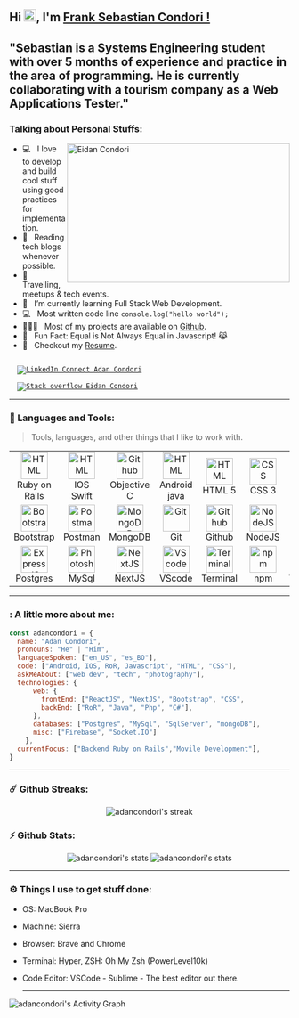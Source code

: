 
## Hi <img src="https://media.giphy.com/media/hvRJCLFzcasrR4ia7z/giphy.gif" width="22px">, I'm [Frank Sebastian Condori !](https://github.com/sebascondori/)


"Sebastian is a Systems Engineering student with over 5 months of experience and practice in the area of programming. He is currently collaborating with a tourism company as a Web Applications Tester."
---

### Talking about Personal Stuffs:

<img align="right" height="250" width="400" alt="Eidan Condori" src="img/developer.gif" />

- 💻 &nbsp; I love to develop and build cool stuff using good practices for implementation.
- 📰 &nbsp; Reading tech blogs whenever possible.
- 🍕 &nbsp; Travelling, meetups & tech events.
- 🚀 &nbsp; I’m currently learning Full Stack Web Development.
- 💻 &nbsp; Most written code line `console.log("hello world");`
- 👨🏻‍💻 &nbsp; Most of my projects are available on [Github](https://adancondori.github.io/).
- 👾 &nbsp; Fun Fact: Equal is Not Always Equal in Javascript! 😹
- 📝 &nbsp; Checkout my [Resume](https://adancondori.github.io/).

<p>

<code>
  <a href="https://www.linkedin.com/in/adancondori/" rel="nofollow"><img src="https://camo.githubusercontent.com/30b1a9002c659b7b7be7d364099a12ca06d7bd1b/68747470733a2f2f696d672e736869656c64732e696f2f62616467652f2532302d436f6e6e6563742d626c61636b3f636f6c6f723d313431373141266c6162656c436f6c6f723d323132313231266c6f676f3d6c696e6b6564696e266c6f676f436f6c6f723d666666666666" alt="LinkedIn Connect Adan Condori" data-canonical-src="https://img.shields.io/badge/%20-Connect-black?color=14171A&amp;labelColor=212121&amp;logo=linkedin&amp;logoColor=ffffff" style="max-width:100%;"></a>
</code>
<code>
  <a href="https://stackoverflow.com/users/5873203/adan-condori-c"><img src="https://camo.githubusercontent.com/6c16966ca2fde7c772c57526ea15bbd09f3ba71c/68747470733a2f2f696d672e736869656c64732e696f2f62616467652f2d537461636b2532304f766572666c6f772d3232323232323f7374796c653d666c61742d737175617265266c6f676f3d737461636b2d6f766572666c6f77266c6f676f436f6c6f723d7768697465266c696e6b3d68747470733a2f2f737461636b6f766572666c6f772e636f6d2f75736572732f373933383437312f72696661742d683f7461623d70726f66696c65" alt="Stack overflow Eidan Condori"></a></code>
</p>

---

### :dart: Languages and Tools:

> Tools, languages, and other things that I like to work with.

<table>
  <tr>
    <td align="center" width="96">
      <a href="#">
        <img src="https://upload.wikimedia.org/wikipedia/commons/c/c3/Ruby_on_Rails_logo.svg" width="48" height="48" alt="HTML" />
      </a>
      <br>Ruby on Rails
    </td>
    <td align="center" width="96">
      <a href="#">
        <img src="https://upload.wikimedia.org/wikipedia/commons/c/c0/Swift-im.svg" width="48" height="48" alt="HTML" />
      </a>
      <br>IOS Swift
    </td>
    <td align="center"  width="96">
      <a href="#">
        <img src="https://seeklogo.com/images/O/objective-c-logo-81746870EF-seeklogo.com.png" width="48" height="48" alt="Github" />
      </a>
      <br>Objective C
    </td>
    <td align="center" width="96">
      <a href="#">
        <img src="https://upload.wikimedia.org/wikipedia/commons/5/5a/Android_5.1_apk_icon.png" width="48" height="48" alt="HTML" />
      </a>
      <br>Android java
    </td>
    <td align="center" width="96">
      <a href="#">
        <img src="https://upload.wikimedia.org/wikipedia/commons/6/61/HTML5_logo_and_wordmark.svg" width="48" height="48" alt="HTML" />
      </a>
      <br>HTML 5
    </td>
    <td align="center" width="96">
      <a href="#">
        <img src="https://upload.wikimedia.org/wikipedia/commons/d/d5/CSS3_logo_and_wordmark.svg" width="48" height="48" alt="CSS" />
      </a>
      <br>CSS 3
    </td>
    <td align="center" width="96">
      <a href="#">
        <img src="https://upload.wikimedia.org/wikipedia/commons/9/99/Unofficial_JavaScript_logo_2.svg" width="48" height="48" alt="Javascript" />
      </a>
      <br>Javascript
    </td>
    <td align="center" width="96">
      <a href="#">
        <img src="https://www.vectorlogo.zone/logos/reactjs/reactjs-icon.svg" width="48" height="48" alt="ReactJS" />
      </a>
      <br>ReactJS
    </td>
  </tr>
  <tr>
    <td align="center" width="96">
      <a href="#" >
        <img src="https://upload.wikimedia.org/wikipedia/commons/b/b2/Bootstrap_logo.svg" width="48" height="48" alt="Bootstrap" />
      </a>
      <br>Bootstrap
    </td>
    <td align="center" width="96">
      <a href="#">
        <img src="https://www.vectorlogo.zone/logos/getpostman/getpostman-icon.svg" width="48" height="48" alt="Postman" />
      </a>
      <br>Postman
    </td>
    <td align="center" width="96">
      <a href="#">
        <img src="https://www.vectorlogo.zone/logos/mongodb/mongodb-icon.svg" width="48" height="48" alt="MongoDB" />
      </a>
      <br>MongoDB
    </td>
    <td align="center" width="96">
      <a href="#">
        <img src="https://upload.wikimedia.org/wikipedia/commons/e/e0/Git-logo.svg" width="48" height="48" alt="Git" />
      </a>
      <br>Git
    </td>
    <td align="center"  width="96">
      <a href="#">
        <img src="https://github.githubassets.com/images/modules/logos_page/Octocat.png" width="48" height="48" alt="Github" />
      </a>
      <br>Github
    </td>
    <td align="center" width="96">
      <a href="#">
        <img src="https://upload.wikimedia.org/wikipedia/commons/d/d9/Node.js_logo.svg" width="48" height="48" alt="NodeJS" />
      </a>
      <br>NodeJS
    </td>
  </tr>
  <tr>
    <td align="center" width="96"> 
      <a href="#" >
        <img src="https://upload.wikimedia.org/wikipedia/commons/2/29/Postgresql_elephant.svg" width="48" height="48" alt="ExpressJS" />
      </a>
      <br>Postgres
    </td>
        <td align="center" width="96">
      <a href="#" >
        <img src="https://upload.wikimedia.org/wikipedia/commons/0/0a/MySQL_textlogo.svg" width="48" height="48" alt="Photoshop" />
      </a>
      <br>MySql
    </td>
    <td align="center" width="96">
      <a href="#" >
        <img src="https://upload.wikimedia.org/wikipedia/commons/8/8e/Nextjs-logo.svg" width="48" height="48" alt="NextJS" />
      </a>
      <br>NextJS
    </td>
    <td align="center"  width="96">
      <a href="#">
        <img src="https://upload.wikimedia.org/wikipedia/commons/9/9a/Visual_Studio_Code_1.35_icon.svg" width="48" height="48" alt="VScode" />
      </a>
      <br>VScode
    </td>
    <td align="center" width="96">
      <a href="#">
        <img src="https://cdn.worldvectorlogo.com/logos/terminal-1.svg" width="48" height="48" alt="Terminal" />
      </a>
      <br>Terminal
    </td>
    <td align="center"  width="96">
      <a href="#">
        <img src="https://upload.wikimedia.org/wikipedia/commons/d/db/Npm-logo.svg" width="48" height="48" alt="npm" />
      </a>
      <br>npm
    </td>
    <td align="center" width="96">
      <a href="#" >
        <img src="https://www.vectorlogo.zone/logos/tailwindcss/tailwindcss-icon.svg" width="48" height="48" alt="TailwindCSS" />
      </a>
      <br>TailwindCSS
    </td>
    <td align="center" width="96">
      <a href="#" >
        <img src="https://upload.wikimedia.org/wikipedia/commons/3/35/Tux.svg" width="48" height="48" alt="Linux" />
      </a>
      <br>Linux
    </td>
  </tr>
</table>

---

### : A little more about me:

```javascript
const adancondori = {
  name: "Adan Condori",
  pronouns: "He" | "Him",
  languageSpoken: ["en_US", "es_BO"],
  code: ["Android, IOS, RoR, Javascript", "HTML", "CSS"],
  askMeAbout: ["web dev", "tech", "photography"],
  technologies: {
      web: {
        frontEnd: ["ReactJS", "NextJS", "Bootstrap", "CSS",
        backEnd: ["RoR", "Java", "Php", "C#"],
      },
      databases: ["Postgres", "MySql", "SqlServer", "mongoDB"],
      misc: ["Firebase", "Socket.IO"]
    },
  currentFocus: ["Backend Ruby on Rails","Movile Development"],
}
```

---

### ☄️ Github Streaks:
<p align="center">
    <img alt="adancondori's streak" src="https://github-readme-streak-stats.herokuapp.com/?user=adancondori&theme=tokyonight&hide_border=true"/>
</p>

### ⚡ Github Stats:

<p align="center">
	<img src="https://github-readme-stats.vercel.app/api?username=adancondori&show_icons=true&hide_border=true&theme=tokyonight" alt="adancondori's stats" />
	<img src="https://github-readme-stats.vercel.app/api/top-langs?username=adancondori&show_icons=true&locale=en&layout=compact&theme=tokyonight&hide_border=true" alt="adancondori's stats"/>
</p>

---

### ⚙️ Things I use to get stuff done:
- OS: MacBook Pro
- Machine: Sierra
- Browser: Brave and Chrome
- Terminal: Hyper, ZSH: Oh My Zsh (PowerLevel10k)
- Code Editor: VSCode - Sublime - The best editor out there.


  
  ---
  
<p>
  <img alt="adancondori's Activity Graph" src="https://activity-graph.herokuapp.com/graph?username=adancondori&bg_color=1F222E&color=F8D866&line=F85D7F&point=FFFFFF&hide_border=true" />
</p>
